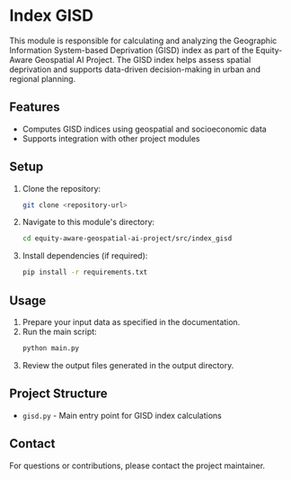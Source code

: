 # Index GISD

This module is responsible for calculating and analyzing the Geographic Information System-based Deprivation (GISD) index as part of the Equity-Aware Geospatial AI Project. The GISD index helps assess spatial deprivation and supports data-driven decision-making in urban and regional planning.

## Features

- Computes GISD indices using geospatial and socioeconomic data
- Supports integration with other project modules

## Setup

1. Clone the repository:
   ```bash
   git clone <repository-url>
   ```
2. Navigate to this module's directory:
   ```bash
   cd equity-aware-geospatial-ai-project/src/index_gisd
   ```
3. Install dependencies (if required):
   ```bash
   pip install -r requirements.txt
   ```

## Usage

1. Prepare your input data as specified in the documentation.
2. Run the main script:
   ```bash
   python main.py
   ```
3. Review the output files generated in the output directory.

## Project Structure

- `gisd.py` - Main entry point for GISD index calculations

## Contact

For questions or contributions, please contact the project maintainer.
